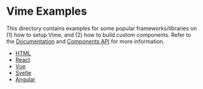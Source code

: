 # Vime Examples

This directory contains examples for some popular frameworks/libraries on (1) how to setup Vime,
and (2) how to build custom components. Refer to the [Documentation](https://vimejs.com)
and [Components API](https://vimejs.com/components/core/player) for more information.

- [HTML](./html)
- [React](./react)
- [Vue](./vue)
- [Svelte](./svelte)
- [Angular](./angular)
